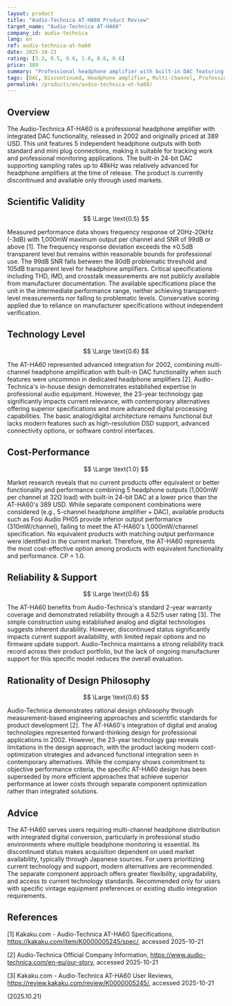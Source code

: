 ```yaml
---
layout: product
title: "Audio-Technica AT-HA60 Product Review"
target_name: "Audio-Technica AT-HA60"
company_id: audio-technica
lang: en
ref: audio-technica-at-ha60
date: 2025-10-21
rating: [3.3, 0.5, 0.6, 1.0, 0.6, 0.6]
price: 389
summary: "Professional headphone amplifier with built-in DAC featuring 5 headphone outputs, discontinued 2002 model with unique combination of multi-channel distribution and digital conversion capabilities."
tags: [DAC, Discontinued, Headphone amplifier, Multi-Channel, Professional]
permalink: /products/en/audio-technica-at-ha60/
---
```

## Overview

The Audio-Technica AT-HA60 is a professional headphone amplifier with integrated DAC functionality, released in 2002 and originally priced at 389 USD. This unit features 5 independent headphone outputs with both standard and mini plug connections, making it suitable for tracking work and professional monitoring applications. The built-in 24-bit DAC supporting sampling rates up to 48kHz was relatively advanced for headphone amplifiers at the time of release. The product is currently discontinued and available only through used markets.

## Scientific Validity

$$ \Large \text{0.5} $$

Measured performance data shows frequency response of 20Hz-20kHz (-3dB) with 1,000mW maximum output per channel and SNR of 99dB or above [1]. The frequency response deviation exceeds the ±0.5dB transparent level but remains within reasonable bounds for professional use. The 99dB SNR falls between the 80dB problematic threshold and 105dB transparent level for headphone amplifiers. Critical specifications including THD, IMD, and crosstalk measurements are not publicly available from manufacturer documentation. The available specifications place the unit in the intermediate performance range, neither achieving transparent-level measurements nor falling to problematic levels. Conservative scoring applied due to reliance on manufacturer specifications without independent verification.

## Technology Level

$$ \Large \text{0.6} $$

The AT-HA60 represented advanced integration for 2002, combining multi-channel headphone amplification with built-in DAC functionality when such features were uncommon in dedicated headphone amplifiers [2]. Audio-Technica's in-house design demonstrates established expertise in professional audio equipment. However, the 23-year technology gap significantly impacts current relevance, with contemporary alternatives offering superior specifications and more advanced digital processing capabilities. The basic analog/digital architecture remains functional but lacks modern features such as high-resolution DSD support, advanced connectivity options, or software control interfaces.

## Cost-Performance

$$ \Large \text{1.0} $$

Market research reveals that no current products offer equivalent or better functionality and performance combining 5 headphone outputs (1,000mW per channel at 32Ω load) with built-in 24-bit DAC at a lower price than the AT-HA60's 389 USD. While separate component combinations were considered (e.g., 5-channel headphone amplifier + DAC), available products such as Fosi Audio PH05 provide inferior output performance (310mW/channel), failing to meet the AT-HA60's 1,000mW/channel specification. No equivalent products with matching output performance were identified in the current market. Therefore, the AT-HA60 represents the most cost-effective option among products with equivalent functionality and performance. CP = 1.0.

## Reliability & Support

$$ \Large \text{0.6} $$

The AT-HA60 benefits from Audio-Technica's standard 2-year warranty coverage and demonstrated reliability through a 4.52/5 user rating [3]. The simple construction using established analog and digital technologies suggests inherent durability. However, discontinued status significantly impacts current support availability, with limited repair options and no firmware update support. Audio-Technica maintains a strong reliability track record across their product portfolio, but the lack of ongoing manufacturer support for this specific model reduces the overall evaluation.

## Rationality of Design Philosophy

$$ \Large \text{0.6} $$

Audio-Technica demonstrates rational design philosophy through measurement-based engineering approaches and scientific standards for product development [2]. The AT-HA60's integration of digital and analog technologies represented forward-thinking design for professional applications in 2002. However, the 23-year technology gap reveals limitations in the design approach, with the product lacking modern cost-optimization strategies and advanced functional integration seen in contemporary alternatives. While the company shows commitment to objective performance criteria, the specific AT-HA60 design has been superseded by more efficient approaches that achieve superior performance at lower costs through separate component optimization rather than integrated solutions.

## Advice

The AT-HA60 serves users requiring multi-channel headphone distribution with integrated digital conversion, particularly in professional studio environments where multiple headphone monitoring is essential. Its discontinued status makes acquisition dependent on used market availability, typically through Japanese sources. For users prioritizing current technology and support, modern alternatives are recommended. The separate component approach offers greater flexibility, upgradability, and access to current technology standards. Recommended only for users with specific vintage equipment preferences or existing studio integration requirements.

## References

[1] Kakaku.com - Audio-Technica AT-HA60 Specifications, https://kakaku.com/item/K0000005245/spec/, accessed 2025-10-21

[2] Audio-Technica Official Company Information, https://www.audio-technica.com/en-eu/our-story, accessed 2025-10-21

[3] Kakaku.com - Audio-Technica AT-HA60 User Reviews, https://review.kakaku.com/review/K0000005245/, accessed 2025-10-21

(2025.10.21)